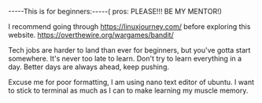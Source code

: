 
-----This is for beginners:-----( pros: PLEASE!!! BE MY MENTOR!)

I recommend going through https://linuxjourney.com/ 
before exploring this website. https://overthewire.org/wargames/bandit/



Tech jobs are harder to land than ever for beginners, but you've gotta start somewhere.
It's never too late to learn. Don't try to learn everything in a day. 
Better days are always ahead, keep pushing.

Excuse me for poor formatting, I am using nano text editor of ubuntu. I want to stick 
to terminal as much as I can to make learning my muscle memory. 





